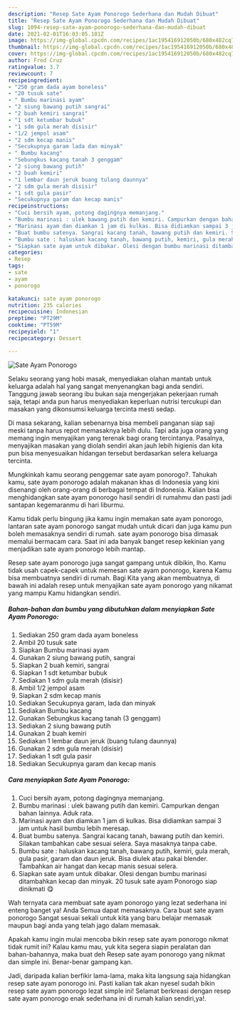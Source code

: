```yaml
---
description: "Resep Sate Ayam Ponorogo Sederhana dan Mudah Dibuat"
title: "Resep Sate Ayam Ponorogo Sederhana dan Mudah Dibuat"
slug: 1094-resep-sate-ayam-ponorogo-sederhana-dan-mudah-dibuat
date: 2021-02-01T16:03:05.181Z
image: https://img-global.cpcdn.com/recipes/1ac195416912050b/680x482cq70/sate-ayam-ponorogo-foto-resep-utama.jpg
thumbnail: https://img-global.cpcdn.com/recipes/1ac195416912050b/680x482cq70/sate-ayam-ponorogo-foto-resep-utama.jpg
cover: https://img-global.cpcdn.com/recipes/1ac195416912050b/680x482cq70/sate-ayam-ponorogo-foto-resep-utama.jpg
author: Fred Cruz
ratingvalue: 3.7
reviewcount: 7
recipeingredient:
- "250 gram dada ayam boneless"
- "20 tusuk sate"
- " Bumbu marinasi ayam"
- "2 siung bawang putih sangrai"
- "2 buah kemiri sangrai"
- "1 sdt ketumbar bubuk"
- "1 sdm gula merah disisir"
- "1/2 jempol asam"
- "2 sdm kecap manis"
- "Secukupnya garam lada dan minyak"
- " Bumbu kacang"
- "Sebungkus kacang tanah 3 genggam"
- "2 siung bawang putih"
- "2 buah kemiri"
- "1 lembar daun jeruk buang tulang daunnya"
- "2 sdm gula merah disisir"
- "1 sdt gula pasir"
- "Secukupnya garam dan kecap manis"
recipeinstructions:
- "Cuci bersih ayam, potong dagingnya memanjang."
- "Bumbu marinasi : ulek bawang putih dan kemiri. Campurkan dengan bahan lainnya. Aduk rata."
- "Marinasi ayam dan diamkan 1 jam di kulkas. Bisa didiamkan sampai 3 jam untuk hasil bumbu lebih meresap."
- "Buat bumbu satenya. Sangrai kacang tanah, bawang putih dan kemiri. Silakan tambahkan cabe sesuai selera. Saya masaknya tanpa cabe."
- "Bumbu sate : haluskan kacang tanah, bawang putih, kemiri, gula merah, gula pasir, garam dan daun jeruk. Bisa diulek atau pakai blender. Tambahkan air hangat dan kecap manis sesuai selera."
- "Siapkan sate ayam untuk dibakar. Olesi dengan bumbu marinasi ditambahkan kecap dan minyak. 20 tusuk sate ayam Ponorogo siap dinikmati 😋"
categories:
- Resep
tags:
- sate
- ayam
- ponorogo

katakunci: sate ayam ponorogo 
nutrition: 235 calories
recipecuisine: Indonesian
preptime: "PT29M"
cooktime: "PT59M"
recipeyield: "1"
recipecategory: Dessert

---
```



![Sate Ayam Ponorogo](https://img-global.cpcdn.com/recipes/1ac195416912050b/680x482cq70/sate-ayam-ponorogo-foto-resep-utama.jpg)

Selaku seorang yang hobi masak, menyediakan olahan mantab untuk keluarga adalah hal yang sangat menyenangkan bagi anda sendiri. Tanggung jawab seorang ibu bukan saja mengerjakan pekerjaan rumah saja, tetapi anda pun harus menyediakan keperluan nutrisi tercukupi dan masakan yang dikonsumsi keluarga tercinta mesti sedap.

Di masa  sekarang, kalian sebenarnya bisa membeli panganan siap saji meski tanpa harus repot memasaknya lebih dulu. Tapi ada juga orang yang memang ingin menyajikan yang terenak bagi orang tercintanya. Pasalnya, menyajikan masakan yang diolah sendiri akan jauh lebih higienis dan kita pun bisa menyesuaikan hidangan tersebut berdasarkan selera keluarga tercinta. 



Mungkinkah kamu seorang penggemar sate ayam ponorogo?. Tahukah kamu, sate ayam ponorogo adalah makanan khas di Indonesia yang kini disenangi oleh orang-orang di berbagai tempat di Indonesia. Kalian bisa menghidangkan sate ayam ponorogo hasil sendiri di rumahmu dan pasti jadi santapan kegemaranmu di hari liburmu.

Kamu tidak perlu bingung jika kamu ingin memakan sate ayam ponorogo, lantaran sate ayam ponorogo sangat mudah untuk dicari dan juga kamu pun boleh memasaknya sendiri di rumah. sate ayam ponorogo bisa dimasak memalui bermacam cara. Saat ini ada banyak banget resep kekinian yang menjadikan sate ayam ponorogo lebih mantap.

Resep sate ayam ponorogo juga sangat gampang untuk dibikin, lho. Kamu tidak usah capek-capek untuk memesan sate ayam ponorogo, karena Kamu bisa membuatnya sendiri di rumah. Bagi Kita yang akan membuatnya, di bawah ini adalah resep untuk menyajikan sate ayam ponorogo yang nikamat yang mampu Kamu hidangkan sendiri.

<!--inarticleads1-->

##### Bahan-bahan dan bumbu yang dibutuhkan dalam menyiapkan Sate Ayam Ponorogo:

1. Sediakan 250 gram dada ayam boneless
1. Ambil 20 tusuk sate
1. Siapkan  Bumbu marinasi ayam
1. Gunakan 2 siung bawang putih, sangrai
1. Siapkan 2 buah kemiri, sangrai
1. Siapkan 1 sdt ketumbar bubuk
1. Sediakan 1 sdm gula merah (disisir)
1. Ambil 1/2 jempol asam
1. Siapkan 2 sdm kecap manis
1. Sediakan Secukupnya garam, lada dan minyak
1. Sediakan  Bumbu kacang
1. Gunakan Sebungkus kacang tanah (3 genggam)
1. Sediakan 2 siung bawang putih
1. Gunakan 2 buah kemiri
1. Sediakan 1 lembar daun jeruk (buang tulang daunnya)
1. Gunakan 2 sdm gula merah (disisir)
1. Sediakan 1 sdt gula pasir
1. Sediakan Secukupnya garam dan kecap manis




<!--inarticleads2-->

##### Cara menyiapkan Sate Ayam Ponorogo:

1. Cuci bersih ayam, potong dagingnya memanjang.
1. Bumbu marinasi : ulek bawang putih dan kemiri. Campurkan dengan bahan lainnya. Aduk rata.
1. Marinasi ayam dan diamkan 1 jam di kulkas. Bisa didiamkan sampai 3 jam untuk hasil bumbu lebih meresap.
1. Buat bumbu satenya. Sangrai kacang tanah, bawang putih dan kemiri. Silakan tambahkan cabe sesuai selera. Saya masaknya tanpa cabe.
1. Bumbu sate : haluskan kacang tanah, bawang putih, kemiri, gula merah, gula pasir, garam dan daun jeruk. Bisa diulek atau pakai blender. Tambahkan air hangat dan kecap manis sesuai selera.
1. Siapkan sate ayam untuk dibakar. Olesi dengan bumbu marinasi ditambahkan kecap dan minyak. 20 tusuk sate ayam Ponorogo siap dinikmati 😋




Wah ternyata cara membuat sate ayam ponorogo yang lezat sederhana ini enteng banget ya! Anda Semua dapat memasaknya. Cara buat sate ayam ponorogo Sangat sesuai sekali untuk kita yang baru belajar memasak maupun bagi anda yang telah jago dalam memasak.

Apakah kamu ingin mulai mencoba bikin resep sate ayam ponorogo nikmat tidak rumit ini? Kalau kamu mau, yuk kita segera siapin peralatan dan bahan-bahannya, maka buat deh Resep sate ayam ponorogo yang nikmat dan simple ini. Benar-benar gampang kan. 

Jadi, daripada kalian berfikir lama-lama, maka kita langsung saja hidangkan resep sate ayam ponorogo ini. Pasti kalian tak akan nyesel sudah bikin resep sate ayam ponorogo lezat simple ini! Selamat berkreasi dengan resep sate ayam ponorogo enak sederhana ini di rumah kalian sendiri,ya!.

